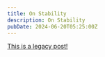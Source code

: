 ```yaml
---
title: On Stability
description: On Stability
pubDate: 2024-06-20T05:25:00Z
---
```


[This is a legacy post!](https://old.tjbai.com/-O-o5un6JHhQKrBGC6OM)
